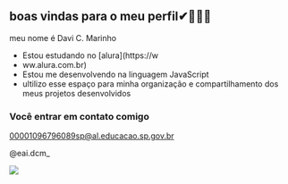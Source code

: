 ## boas vindas para o meu perfil✔🎉🎶💕

meu nome é Davi C. Marinho

- Estou estudando no [alura](https://w
- ww.alura.com.br)
- Estou me desenvolvendo na linguagem JavaScript
- ultilizo esse espaço para minha organização e compartilhamento dos meus projetos desenvolvidos

### Você entrar em contato comigo 
  
00001096796089sp@al.educacao.sp.gov.br

@eai.dcm_

![](https://media.tenor.com/cdtU93iZYs4AAAAM/neymar.gif)
